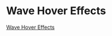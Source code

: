 # Wave Hover Effects

[Wave Hover Effects](https://www.youtube.com/watch?v=SC4jf4sA6VU&ab_channel=OnlineTutorials)